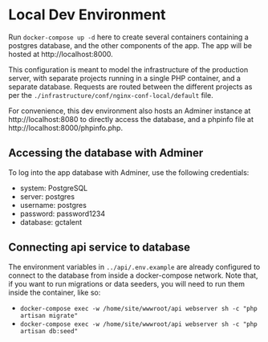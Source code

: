 # Local Dev Environment

Run `docker-compose up -d` here to create several containers containing a postgres database, and the other components of the app. The app will be hosted at http://localhost:8000.

This configuration is meant to model the infrastructure of the production server, with separate projects running in a single PHP container, and a separate database. Requests are routed between the different projects as per the `./infrastructure/conf/nginx-conf-local/default` file.

For convenience, this dev environment also hosts an Adminer instance at http://localhost:8080 to directly access the database, and a phpinfo file at http://localhost:8000/phpinfo.php.

## Accessing the database with Adminer

To log into the app database with Adminer, use the following credentials:

- system: PostgreSQL
- server: postgres
- username: postgres
- password: password1234
- database: gctalent

## Connecting api service to database

The environment variables in `../api/.env.example` are already configured to connect to the database from inside a docker-compose network. Note that, if you want to run migrations or data seeders, you will need to run them inside the container, like so:

- `docker-compose exec -w /home/site/wwwroot/api webserver sh -c "php artisan migrate"`
- `docker-compose exec -w /home/site/wwwroot/api webserver sh -c "php artisan db:seed"`
